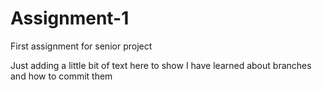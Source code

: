 # Assignment-1
First assignment for senior project

Just adding a little bit of text here to show I have learned about branches and how to commit them
